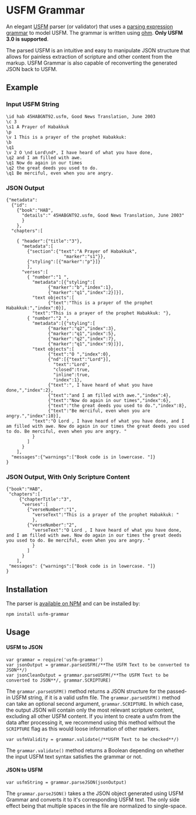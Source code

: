 # USFM Grammar

An elegant [USFM](https://github.com/ubsicap/usfm) parser (or validator) that uses a [parsing expression grammar](https://en.wikipedia.org/wiki/Parsing_expression_grammar) to model USFM. The grammar is written using [ohm](https://ohmlang.github.io/). **Only USFM 3.0 is supported**. 

The parsed USFM is an intuitive and easy to manipulate JSON structure that allows for painless extraction of scripture and other content from the markup. USFM Grammar is also capable of reconverting the generated JSON back to USFM.

## Example

### Input USFM String

```
\id hab 45HABGNT92.usfm, Good News Translation, June 2003
\c 3
\s1 A Prayer of Habakkuk
\p
\v 1 This is a prayer of the prophet Habakkuk:
\b
\q1
\v 2 O \nd Lord\nd*, I have heard of what you have done,
\q2 and I am filled with awe.
\q1 Now do again in our times
\q2 the great deeds you used to do.
\q1 Be merciful, even when you are angry.
```

### JSON Output

```
{"metadata":
  {"id":
    {"book":"HAB",
      "details":" 45HABGNT92.usfm, Good News Translation, June 2003"
      }
    },
  "chapters":[
 
    { "header":{"title":"3"},
      "metadata":[
        {"section":{"text":"A Prayer of Habakkuk",
                      "marker":"s1"}},
        {"styling":[{"marker":"p"}]}
        ],
      "verses":[
        { "number":"1 ",
          "metadata":[{"styling":[
                {"marker":"b","index":1},
                {"marker":"q1","index":2}]}],
          "text objects":[
                {"text":"This is a prayer of the prophet Habakkuk:","index":0}],
          "text":"This is a prayer of the prophet Habakkuk: "},
        { "number":"2 ",
          "metadata":[{"styling":[
                {"marker":"q2","index":3},
                {"marker":"q1","index":5},
                {"marker":"q2","index":7},
                {"marker":"q1","index":9}]}],
          "text objects":[
                {"text":"O ","index":0},
                {"nd":[{"text":"Lord"}],
                  "text":"Lord",
                  "closed":true,
                  "inline":true,
                  "index":1},
                {"text":", I have heard of what you have done,","index":2},
                {"text":"and I am filled with awe.","index":4},
                {"text":"Now do again in our times","index":6},
                {"text":"the great deeds you used to do.","index":8},
                {"text":"Be merciful, even when you are angry.","index":10}],
          "text":"O Lord , I have heard of what you have done, and I am filled with awe. Now do again in our times the great deeds you used to do. Be merciful, even when you are angry. "
          }
        ]
      }
    ],
  "messages":{"warnings":["Book code is in lowercase. "]}
}
```

### JSON Output, With Only Scripture Content

```
{"book":"HAB",
 "chapters":[
     {"chapterTitle":"3",
      "verses":[
        {"verseNumber":"1",
          "verseText":"This is a prayer of the prophet Habakkuk: "
          },
        {"verseNumber":"2",
          "verseText":"O Lord , I have heard of what you have done, and I am filled with awe. Now do again in our times the great deeds you used to do. Be merciful, even when you are angry. "
          }
        ]
      }
    ],
 "messages": {"warnings":["Book code is in lowercase. "]}
}
```

## Installation

The parser is [available on NPM](https://www.npmjs.com/package/usfm-grammar) and can be installed by:

`npm install usfm-grammar`

## Usage

#### USFM to JSON
```
var grammar = require('usfm-grammar')
var jsonOutput = grammar.parseUSFM(/**The USFM Text to be converted to JSON**/)
var jsonCleanOutput = grammar.parseUSFM(/**The USFM Text to be converted to JSON**/, grammar.SCRIPTURE)
```
The `grammar.parseUSFM()` method returns a JSON structure for the passed-in USFM string, if it is a valid usfm file.
The `grammar.parseUSFM()` method can take an optional second argument, `grammar.SCRIPTURE`. In which case, the output JSON will contain only the most relevant scripture content, excluding all other USFM content.
If you intent to create a usfm from the data after processing it, we recommend using this method without the `SCRIPTURE` flag as this would loose information of other markers. 


```
var usfmValidity = grammar.validate(/**USFM Text to be checked**/)
```
The `grammar.validate()` method returns a Boolean depending on whether the input USFM text syntax satisfies the grammar or not.

#### JSON to USFM
```
var usfmString = grammar.parseJSON(jsonOutput)
```
The `grammar.parseJSON()` takes a the JSON object generated using USFM Grammar and converts it to it's corresponding USFM text. The only side effect being that multiple spaces in the file are normalized to single-space.

